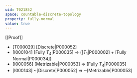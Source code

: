 ```yaml
---
uid: T021852
space: countable-discrete-topology
property: fully-normal
value: true
---
```

[[Proof]]

* [T000029] [Discrete|P000052]
* [I000104] [Fully $T_4$|P000035] => ([$T_1$|P000002] + [Fully Normal|P000034])
* [I000056] [Metrizable|P000053] => [Fully $T_4$|P000035]
* [I000143] ~[Discrete|P000052] => ~[Metrizable|P000053]


